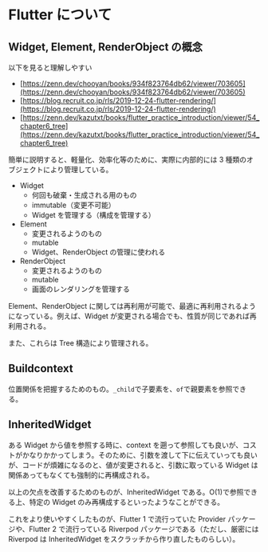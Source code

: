 # Flutter について

## Widget, Element, RenderObject の概念

以下を見ると理解しやすい

- [https://zenn.dev/chooyan/books/934f823764db62/viewer/703605](https://zenn.dev/chooyan/books/934f823764db62/viewer/703605)
- [https://blog.recruit.co.jp/rls/2019-12-24-flutter-rendering/](https://blog.recruit.co.jp/rls/2019-12-24-flutter-rendering/)
- [https://zenn.dev/kazutxt/books/flutter_practice_introduction/viewer/54_chapter6_tree](https://zenn.dev/kazutxt/books/flutter_practice_introduction/viewer/54_chapter6_tree)

簡単に説明すると、軽量化、効率化等のために、実際に内部的には 3 種類のオブジェクトにより管理している。

- Widget
  - 何回も破棄・生成される用のもの
  - immutable（変更不可能）
  - Widget を管理する（構成を管理する）
- Element
  - 変更されるようのもの
  - mutable
  - Widget、RenderObject の管理に使われる
- RenderObject
  - 変更されるようのもの
  - mutable
  - 画面のレンダリングを管理する

Element、RenderObject に関しては再利用が可能で、最適に再利用されるようになっている。例えば、Widget が変更される場合でも、性質が同じであれば再利用される。

また、これらは Tree 構造により管理される。

## Buildcontext

位置関係を把握するためのもの。`_child`で子要素を、`of`で親要素を参照できる。

## InheritedWidget

ある Widget から値を参照する時に、context を遡って参照しても良いが、コストがかなりかかってしまう。そのために、引数を渡して下に伝えていっても良いが、コードが煩雑になるのと、値が変更されると、引数に取っている Widget は関係あってもなくても強制的に再構成される。

以上の欠点を改善するためのものが、InheritedWidget である。O(1)で参照できる上、特定の Widget のみ再構成するといったようなことができる。

これをより使いやすくしたものが、Flutter 1 で流行っていた Provider パッケージや、Flutter 2 で流行っている Riverpod パッケージである（ただし、厳密には Riverpod は InheritedWidget をスクラッチから作り直したものらしい）。
